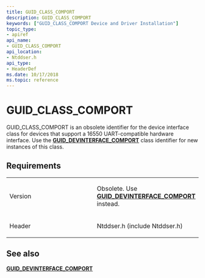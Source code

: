 ```yaml
---
title: GUID_CLASS_COMPORT
description: GUID_CLASS_COMPORT
keywords: ["GUID_CLASS_COMPORT Device and Driver Installation"]
topic_type:
- apiref
api_name:
- GUID_CLASS_COMPORT
api_location:
- Ntddser.h
api_type:
- HeaderDef
ms.date: 10/17/2018
ms.topic: reference
---
```


# GUID_CLASS_COMPORT


GUID_CLASS_COMPORT is an obsolete identifier for the device interface class for devices that support a 16550 UART-compatible hardware interface. Use the [**GUID_DEVINTERFACE_COMPORT**](guid-devinterface-comport.md) class identifier for new instances of this class.

## Requirements

<table>
<colgroup>
<col width="50%" />
<col width="50%" />
</colgroup>
<tbody>
<tr class="odd">
<td align="left"><p>Version</p></td>
<td align="left"><p>Obsolete. Use <a href="guid-devinterface-comport.md" data-raw-source="[&lt;strong&gt;GUID_DEVINTERFACE_COMPORT&lt;/strong&gt;](guid-devinterface-comport.md)"><strong>GUID_DEVINTERFACE_COMPORT</strong></a> instead.</p></td>
</tr>
<tr class="even">
<td align="left"><p>Header</p></td>
<td align="left">Ntddser.h (include Ntddser.h)</td>
</tr>
</tbody>
</table>

## See also


[**GUID_DEVINTERFACE_COMPORT**](guid-devinterface-comport.md)

 

 






